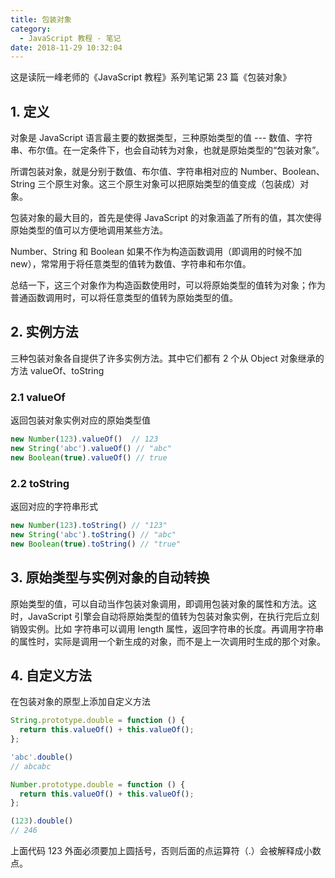 ```yaml
---
title: 包装对象
category:
  - JavaScript 教程 - 笔记
date: 2018-11-29 10:32:04
---
```



这是读阮一峰老师的《JavaScript 教程》系列笔记第 23 篇《包装对象》

## 1. 定义

对象是 JavaScript 语言最主要的数据类型，三种原始类型的值 --- 数值、字符串、布尔值。在一定条件下，也会自动转为对象，也就是原始类型的“包装对象”。

所谓包装对象，就是分别于数值、布尔值、字符串相对应的 Number、Boolean、String 三个原生对象。这三个原生对象可以把原始类型的值变成（包装成）对象。

包装对象的最大目的，首先是使得 JavaScript 的对象涵盖了所有的值，其次使得原始类型的值可以方便地调用某些方法。

Number、String 和 Boolean 如果不作为构造函数调用（即调用的时候不加 new），常常用于将任意类型的值转为数值、字符串和布尔值。

总结一下，这三个对象作为构造函数使用时，可以将原始类型的值转为对象；作为普通函数调用时，可以将任意类型的值转为原始类型的值。

## 2. 实例方法

三种包装对象各自提供了许多实例方法。其中它们都有 2 个从 Object 对象继承的方法 valueOf、toString

### 2.1 valueOf

返回包装对象实例对应的原始类型值

```js
new Number(123).valueOf()  // 123
new String('abc').valueOf() // "abc"
new Boolean(true).valueOf() // true
```

### 2.2 toString

返回对应的字符串形式

```js
new Number(123).toString() // "123"
new String('abc').toString() // "abc"
new Boolean(true).toString() // "true"
```

## 3. 原始类型与实例对象的自动转换

原始类型的值，可以自动当作包装对象调用，即调用包装对象的属性和方法。这时，JavaScript 引擎会自动将原始类型的值转为包装对象实例，在执行完后立刻销毁实例。比如 字符串可以调用 length 属性，返回字符串的长度。再调用字符串的属性时，实际是调用一个新生成的对象，而不是上一次调用时生成的那个对象。

## 4. 自定义方法

在包装对象的原型上添加自定义方法

```js
String.prototype.double = function () {
  return this.valueOf() + this.valueOf();
};

'abc'.double()
// abcabc

Number.prototype.double = function () {
  return this.valueOf() + this.valueOf();
};

(123).double()
// 246
```

上面代码 123 外面必须要加上圆括号，否则后面的点运算符（.）会被解释成小数点。


